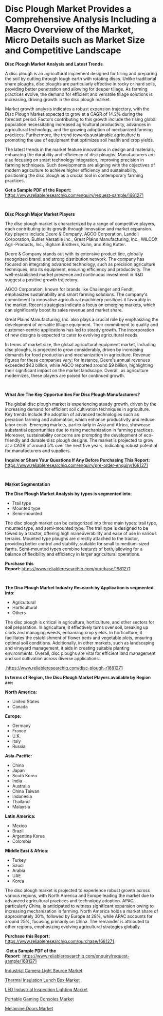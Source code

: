 <p><h1>Disc Plough Market Provides a Comprehensive Analysis Including a Macro Overview of the Market, Micro Details such as Market Size and Competitive Landscape</h1></p><p><strong>Disc Plough Market Analysis and Latest Trends</strong></p>
<p><p>A disc plough is an agricultural implement designed for tilling and preparing the soil by cutting through tough earth with rotating discs. Unlike traditional share ploughs, disc ploughs are particularly effective in rocky or hard soils, providing better penetration and allowing for deeper tillage. As farming practices evolve, the demand for efficient and versatile tillage solutions is increasing, driving growth in the disc plough market.</p><p>Market growth analysis indicates a robust expansion trajectory, with the Disc Plough Market expected to grow at a CAGR of 14.2% during the forecast period. Factors contributing to this growth include the rising global population necessitating increased agricultural productivity, advances in agricultural technology, and the growing adoption of mechanized farming practices. Furthermore, the trend towards sustainable agriculture is promoting the use of equipment that optimizes soil health and crop yields.</p><p>The latest trends in the market feature innovations in design and materials, enhancing the durability and efficiency of disc ploughs. Manufacturers are also focusing on smart technology integration, improving precision in farming techniques. Such developments are aligning with the objectives of modern agriculture to achieve higher efficiency and sustainability, positioning the disc plough as a crucial tool in contemporary farming practices.</p></p>
<p><strong>Get a Sample PDF of the Report:&nbsp;</strong> <a href="https://www.reliableresearchiq.com/enquiry/request-sample/1681271?utm_campaign=120&utm_medium=2&utm_source=Github&utm_content=ia&utm_term=04102024&utm_id=disc-plough">https://www.reliableresearchiq.com/enquiry/request-sample/1681271</a></p>
<p>&nbsp;</p>
<p><strong>Disc Plough Major Market Players</strong></p>
<p><p>The disc plough market is characterized by a range of competitive players, each contributing to its growth through innovation and market expansion. Key players include Deere & Company, AGCO Corporation, Landoll Corporation, Buhler Versatile Inc., Great Plains Manufacturing, Inc., WILCOX Agri-Products, Inc., Bigham Brothers, Kuhn, and King Kutter. </p><p>Deere & Company stands out with its extensive product line, globally recognized brand, and strong distribution network. The company has focused on integrating advanced technology, such as precision agriculture techniques, into its equipment, ensuring efficiency and productivity. The well-established market presence and continuous investment in R&D suggest a positive growth trajectory.</p><p>AGCO Corporation, known for brands like Challenger and Fendt, emphasizes sustainability and smart farming solutions. The company's commitment to innovative agricultural machinery positions it favorably in the market. Recent strategies indicate a focus on emerging markets, which can significantly boost its sales revenue and market share.</p><p>Great Plains Manufacturing, Inc. also plays a crucial role by emphasizing the development of versatile tillage equipment. Their commitment to quality and customer-centric applications has led to steady growth. The incorporation of new designs is expected to cater to evolving agricultural needs.</p><p>In terms of market size, the global agricultural equipment market, including disc ploughs, is projected to grow considerably, driven by increasing demands for food production and mechanization in agriculture. Revenue figures for these companies vary; for instance, Deere's annual revenues exceeded $43 billion, while AGCO reported around $9 billion, highlighting their significant impact on the market landscape. Overall, as agriculture modernizes, these players are poised for continued growth.</p></p>
<p>&nbsp;</p>
<p><strong>What Are The Key Opportunities For Disc Plough Manufacturers?</strong></p>
<p><p>The global disc plough market is experiencing steady growth, driven by the increasing demand for efficient soil cultivation techniques in agriculture. Key trends include the adoption of advanced technologies such as precision farming and automation, which enhance productivity and reduce labor costs. Emerging markets, particularly in Asia and Africa, showcase substantial opportunities due to rising mechanization in farming practices. Moreover, sustainability concerns are prompting the development of eco-friendly and durable disc plough designs. The market is projected to grow at a CAGR of around 5% over the next five years, indicating robust potential for manufacturers and suppliers.</p></p>
<p><strong>Inquire or Share Your Questions If Any Before Purchasing This Report:</strong> <a href="https://www.reliableresearchiq.com/enquiry/pre-order-enquiry/1681271?utm_campaign=120&utm_medium=2&utm_source=Github&utm_content=ia&utm_term=04102024&utm_id=disc-plough">https://www.reliableresearchiq.com/enquiry/pre-order-enquiry/1681271</a></p>
<p>&nbsp;</p>
<p><strong>Market Segmentation</strong></p>
<p><strong>The Disc Plough Market Analysis by types is segmented into:</strong></p>
<p><ul><li>Trail type</li><li>Mounted type</li><li>Semi-mounted</li></ul></p>
<p><p>The disc plough market can be categorized into three main types: trail type, mounted type, and semi-mounted type. The trail type is designed to be towed by a tractor, offering high maneuverability and ease of use in various terrains. Mounted type ploughs are directly attached to the tractor, providing better control and stability, suitable for small to medium-sized farms. Semi-mounted types combine features of both, allowing for a balance of flexibility and efficiency in larger agricultural operations.</p></p>
<p><strong>Purchase this Report:&nbsp;</strong><a href="https://www.reliableresearchiq.com/purchase/1681271?utm_campaign=120&utm_medium=2&utm_source=Github&utm_content=ia&utm_term=04102024&utm_id=disc-plough">https://www.reliableresearchiq.com/purchase/1681271</a></p>
<p>&nbsp;</p>
<p><strong>The Disc Plough Market Industry Research by Application is segmented into:</strong></p>
<p><ul><li>Agricultural</li><li>Horticultural</li><li>Others</li></ul></p>
<p><p>The disc plough is critical in agriculture, horticulture, and other sectors for soil preparation. In agriculture, it effectively turns over soil, breaking up clods and managing weeds, enhancing crop yields. In horticulture, it facilitates the establishment of flower beds and vegetable plots, ensuring optimal soil conditions. Additionally, in other markets, such as landscaping and vineyard management, it aids in creating suitable planting environments. Overall, disc ploughs are vital for efficient land management and soil cultivation across diverse applications.</p></p>
<p><a href="https://www.reliableresearchiq.com/disc-plough-r1681271?utm_campaign=120&utm_medium=2&utm_source=Github&utm_content=ia&utm_term=04102024&utm_id=disc-plough">&nbsp;https://www.reliableresearchiq.com/disc-plough-r1681271</a></p>
<p><strong>In terms of Region, the Disc Plough Market Players available by Region are:</strong></p>
<p>
    <p> <strong> North America: </strong>
        <ul>
            <li>United States</li>
            <li>Canada</li>
        </ul>
        </p> 
    <p> <strong> Europe: </strong>
        <ul>
            <li>Germany</li>
            <li>France</li>
            <li>U.K.</li>
            <li>Italy</li>
            <li>Russia</li>
        </ul>
        </p> 
    <p> <strong> Asia-Pacific: </strong>
        <ul>
            <li>China</li>
            <li>Japan</li>
            <li>South Korea</li>
            <li>India</li>
            <li>Australia</li>
            <li>China Taiwan</li>
            <li>Indonesia</li>
            <li>Thailand</li>
            <li>Malaysia</li>
        </ul>
        </p> 
    <p> <strong> Latin America: </strong>
        <ul>
            <li>Mexico</li>
            <li>Brazil</li>
            <li>Argentina Korea</li>
            <li>Colombia</li>
        </ul>
        </p> 
    <p> <strong> Middle East & Africa: </strong>
        <ul>
            <li>Turkey</li>
            <li>Saudi</li>
            <li>Arabia</li>
            <li>UAE</li>
            <li>Korea</li>
        </ul>
    </p>
    </p>
<p><p>The disc plough market is projected to experience robust growth across various regions, with North America and Europe leading the market due to advanced agricultural practices and technology adoption. APAC, particularly China, is anticipated to witness significant expansion owing to increasing mechanization in farming. North America holds a market share of approximately 30%, followed by Europe at 28%, while APAC accounts for around 25%, focusing primarily on China. The remainder is attributed to other regions, emphasizing evolving agricultural strategies globally.</p></p>
<p><strong>Purchase this Report: </strong><a href="https://www.reliableresearchiq.com/purchase/1681271?utm_campaign=120&utm_medium=2&utm_source=Github&utm_content=ia&utm_term=04102024&utm_id=disc-plough">https://www.reliableresearchiq.com/purchase/1681271</a></p>
<p>&nbsp;<strong>Get a Sample PDF of the Report:&nbsp;&nbsp;</strong><a href="https://www.reliableresearchiq.com/enquiry/request-sample/1681271?utm_campaign=120&utm_medium=2&utm_source=Github&utm_content=ia&utm_term=04102024&utm_id=disc-plough">https://www.reliableresearchiq.com/enquiry/request-sample/1681271</a></p>
<p><strong></strong></p>
<p><p><a href="https://issuu.com/reportprime-2/docs/industrial-camera-light-source-mark_cc2eff46c313b0?utm_campaign=120&utm_medium=2&utm_source=Github&utm_content=ia&utm_term=04102024&utm_id=disc-plough">Industrial Camera Light Source Market</a></p><p><a href="https://www.linkedin.com/pulse/thermal-insulation-lunch-box-market-global-regional-analysis-hxdkc?utm_campaign=120&utm_medium=2&utm_source=Github&utm_content=ia&utm_term=04102024&utm_id=disc-plough">Thermal Insulation Lunch Box Market</a></p><p><a href="https://issuu.com/reportprime-2/docs/led-industrial-inspection-lighting-_8a088e85757166?utm_campaign=120&utm_medium=2&utm_source=Github&utm_content=ia&utm_term=04102024&utm_id=disc-plough">LED Industrial Inspection Lighting Market</a></p><p><a href="https://www.linkedin.com/pulse/portable-gaming-consoles-market-global-regional-analysis-gpn6c?utm_campaign=120&utm_medium=2&utm_source=Github&utm_content=ia&utm_term=04102024&utm_id=disc-plough">Portable Gaming Consoles Market</a></p><p><a href="https://github.com/kre1xbshawe/Market-Research-Report-List-1/blob/main/melamine-doors-market.md?utm_campaign=120&utm_medium=2&utm_source=Github&utm_content=ia&utm_term=04102024&utm_id=disc-plough">Melamine Doors Market</a></p></p>